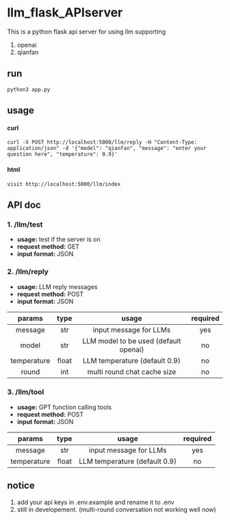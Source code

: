 # llm_flask_APIserver

This is a python flask api server for using llm supporting 
1. openai
2. qianfan 

## run
```
python3 app.py
```

## usage
#### curl
```
curl -X POST http://localhost:5000/llm/reply -H "Content-Type: application/json" -d '{"model": "qianfan", "message": "enter your question here", "temperature": 0.9}'
```
#### html
```
visit http://localhost:5000/llm/index
```
## API doc
### 1. /llm/test
- **usage:** test if the server is on 
- **request method:** GET
- **input format:** JSON

### 2. /llm/reply
- **usage:** LLM reply messages
- **request method:** POST
- **input format:** JSON

| params | type | usage | required |
| :-: | :-: | :-: | :-: |
| message | str | input message for LLMs | yes|
| model | str | LLM model to be used (default openai)| no |
| temperature | float | LLM temperature (default 0.9) | no |
| round | int | multi round chat cache size | no |

### 3. /llm/tool
- **usage:** GPT function calling tools
- **request method:** POST
- **input format:** JSON

| params | type | usage | required |
| :-: | :-: | :-: | :-: |
| message | str | input message for LLMs | yes|
| temperature | float | LLM temperature (default 0.9) | no |


## notice
1. add your api keys in .env.example and rename it to .env
2. still in developement. (multi-round conversation not working well now)
